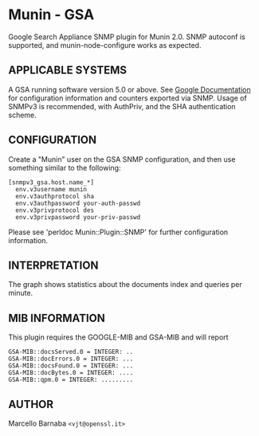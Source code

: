 Munin - GSA
===========

Google Search Appliance SNMP plugin for Munin 2.0. SNMP autoconf is
supported, and munin-node-configure works as expected.

APPLICABLE SYSTEMS
------------------

A GSA running software version 5.0 or above. See [Google Documentation](
http://www.google.com/support/enterprise/static/gsa/docs/admin/70/admin_console_help/admin_snmp.html)
for configuration information and counters exported via SNMP. Usage of SNMPv3
is recommended, with AuthPriv, and the SHA authentication scheme.

CONFIGURATION
-------------

Create a "Munin" user on the GSA SNMP configuration, and then use
something similar to the following:

    [snmpv3_gsa.host.name_*]
      env.v3username munin
      env.v3authprotocol sha
      env.v3authpassword your-auth-passwd
      env.v3privprotocol des
      env.v3privpassword your-priv-passwd

Please see 'perldoc Munin::Plugin::SNMP' for further configuration
information.

INTERPRETATION
--------------

The graph shows statistics about the documents index and queries per minute.

MIB INFORMATION
---------------

This plugin requires the GOOGLE-MIB and GSA-MIB and will report

    GSA-MIB::docsServed.0 = INTEGER: ..
    GSA-MIB::docErrors.0 = INTEGER: ...
    GSA-MIB::docsFound.0 = INTEGER: ...
    GSA-MIB::docBytes.0 = INTEGER: ....
    GSA-MIB::qpm.0 = INTEGER: .........

AUTHOR
------
Marcello Barnaba `<vjt@openssl.it>`
